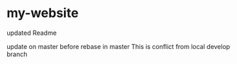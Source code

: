 # my-website
updated Readme

update on master before rebase in master
This is conflict from local develop branch